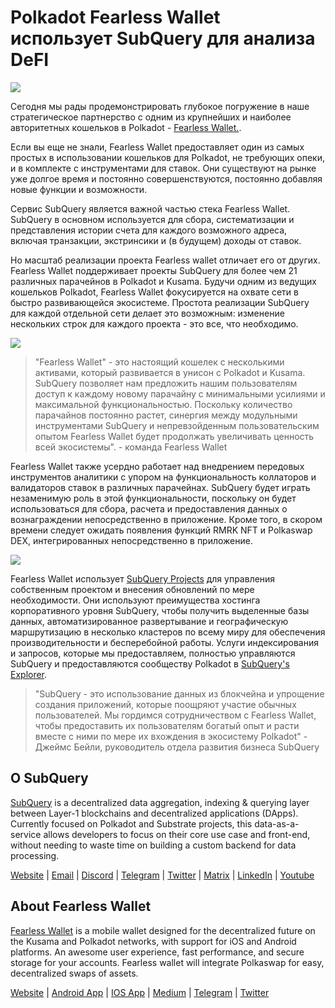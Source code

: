 # Polkadot Fearless Wallet использует SubQuery для анализа DeFI

![](https://miro.medium.com/max/1400/1*HcPJ-5hy6WZrLhkuL6P2BA.png)

Сегодня мы рады продемонстрировать глубокое погружение в наше стратегическое партнерство с одним из крупнейших и наиболее авторитетных кошельков в Polkadot - [Fearless Wallet.](https://fearlesswallet.io/).

Если вы еще не знали, Fearless Wallet предоставляет один из самых простых в использовании кошельков для Polkadot, не требующих опеки, и в комплекте с инструментами для ставок. Они существуют на рынке уже долгое время и постоянно совершенствуются, постоянно добавляя новые функции и возможности.

Сервис SubQuery является важной частью стека Fearless Wallet. SubQuery в основном используется для сбора, систематизации и представления истории счета для каждого возможного адреса, включая транзакции, экстринсики и (в будущем) доходы от ставок.

Но масштаб реализации проекта Fearless wallet отличает его от других. Fearless Wallet поддерживает проекты SubQuery для более чем 21 различных парачейнов в Polkadot и Kusama. Будучи одним из ведущих кошельков Polkadot, Fearless Wallet фокусируется на охвате сети в быстро развивающейся экосистеме. Простота реализации SubQuery для каждой отдельной сети делает это возможным: изменение нескольких строк для каждого проекта - это все, что необходимо.

![](https://miro.medium.com/max/1400/1*5D3J7-_HC2tAP05oOlV5yw.png)

> "Fearless Wallet" - это настоящий кошелек с несколькими активами, который развивается в унисон с Polkadot и Kusama. SubQuery позволяет нам предложить нашим пользователям доступ к каждому новому парачайну с минимальными усилиями и максимальной функциональностью. Поскольку количество парачайнов постоянно растет, синергия между модульными инструментами SubQuery и непревзойденным пользовательским опытом Fearless Wallet будет продолжать увеличивать ценность всей экосистемы". - команда Fearless Wallet

Fearless Wallet также усердно работает над внедрением передовых инструментов аналитики с упором на функциональность коллаторов и валидаторов ставок в различных парачейнах. SubQuery будет играть незаменимую роль в этой функциональности, поскольку он будет использоваться для сбора, расчета и предоставления данных о вознаграждении непосредственно в приложение. Кроме того, в скором времени следует ожидать появления функций RMRK NFT и Polkaswap DEX, интегрированных непосредственно в приложение.

![](https://miro.medium.com/max/1400/1*3X7m4-m0NJ3xQ44UKZB7tw.png)

Fearless Wallet использует [SubQuery Projects](https://project.subquery.network/) для управления собственным проектом и внесения обновлений по мере необходимости. Они используют преимущества хостинга корпоративного уровня SubQuery, чтобы получить выделенные базы данных, автоматизированное развертывание и географическую маршрутизацию в несколько кластеров по всему миру для обеспечения производительности и бесперебойной работы. Услуги индексирования и запросов, которые мы предоставляем, полностью управляются SubQuery и предоставляются сообществу Polkadot в [SubQuery's Explorer](https://explorer.subquery.network/).

> "SubQuery - это использование данных из блокчейна и упрощение создания приложений, которые поощряют участие обычных пользователей. Мы гордимся сотрудничеством с Fearless Wallet, чтобы предоставить их пользователям богатый опыт и расти вместе с ними по мере их вхождения в экосистему Polkadot" - Джеймс Бейли, руководитель отдела развития бизнеса SubQuery

## О SubQuery

[SubQuery](https://subquery.network/) is a decentralized data aggregation, indexing & querying layer between Layer-1 blockchains and decentralized applications (DApps). Currently focused on Polkadot and Substrate projects, this data-as-a-service allows developers to focus on their core use case and front-end, without needing to waste time on building a custom backend for data processing.

[Website](https://subquery.network/) | [Email](hello@subquery.network) | [Discord](https://discord.com/invite/78zg8aBSMG) | [Telegram](https://t.me/subquerynetwork) | [Twitter](https://twitter.com/subquerynetwork) | [Matrix](https://matrix.to/#/#subquery:matrix.org) | [LinkedIn](https://www.linkedin.com/company/subquery) | [Youtube](https://www.youtube.com/channel/UCi1a6NUUjegcLHDFLr7CqLw)

## About Fearless Wallet

[Fearless Wallet](https://fearlesswallet.io/) is a mobile wallet designed for the decentralized future on the Kusama and Polkadot networks, with support for iOS and Android platforms. An awesome user experience, fast performance, and secure storage for your accounts. Fearless wallet will integrate Polkaswap for easy, decentralized swaps of assets.

[Website](https://fearlesswallet.io/) | [Android App](https://play.google.com/store/apps/details?id=jp.co.soramitsu.fearless) | [IOS App](https://apps.apple.com/us/app/fearless-wallet/id1537251089) | [Medium](https://medium.com/fearlesswallet/) | [Telegram](https://t.me/fearlesswallet) | [Twitter](https://twitter.com/FearlessWallet)
